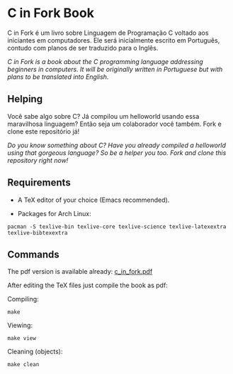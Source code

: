 C in Fork Book
==============

C in Fork é um livro sobre Linguagem de Programação C voltado aos iniciantes em
computadores. Ele será inicialmente escrito em Português, contudo com planos de
ser traduzido para o Inglês.

*C in Fork is a book about the C programming language addressing beginners in
computers.  It will be originally written in Portuguese but with plans to be
translated into English.*


Helping
-------

Você sabe algo sobre C? Já compilou um helloworld usando essa maravilhosa
linguagem? Então seja um colaborador você também. Fork e clone este
repositório já!

*Do you know something about C? Have you already compiled a helloworld using
that gorgeous language? So be a helper you too. Fork and clone this repository
right now!*


Requirements
------------

* A TeX editor of your choice (Emacs recommended).

* Packages for Arch Linux:

 `pacman -S texlive-bin texlive-core texlive-science texlive-latexextra
 texlive-bibtexextra`


Commands
--------

The pdf version is available already:
[c_in_fork.pdf](https://github.com/c0defellas/c.in.fork.book/raw/master/c_in_fork.pdf)


After editing the TeX files just compile the book as pdf:

Compiling:

`make`

Viewing:

`make view`

Cleaning (objects):

`make clean`
